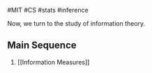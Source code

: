 #MIT #CS #stats #inference 

Now, we turn to the study of information theory. 

## Main Sequence

1. [[Information Measures]]